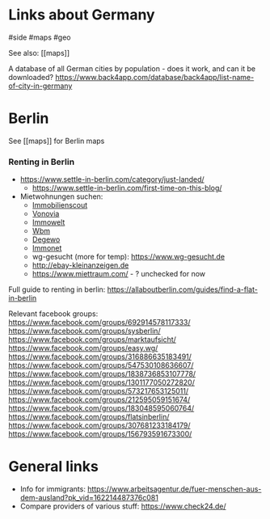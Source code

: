 # Links about Germany

#side #maps #geo

See also: [[maps]]


A database of all German cities by population - does it work, and can it be downloaded?
https://www.back4app.com/database/back4app/list-name-of-city-in-germany

# Berlin

See [[maps]] for Berlin maps

### Renting in Berlin

* https://www.settle-in-berlin.com/category/just-landed/
    * https://www.settle-in-berlin.com/first-time-on-this-blog/
* Mietwohnungen suchen:
    * [Immobilienscout](https://www.immobilienscout24.de/Suche/de/berlin/berlin/wohnung-mieten?numberofrooms=4.0-&price=-2000.0&livingspace=96.0-&pricetype=rentpermonth&enteredFrom=result_list&viewMode=MAP#/?boundingBox=52.355162%2C12.973658%2C52.570782%2C13.742701&exposeID=128250031)
    * [Vonovia](https://www.vonovia.de/de-de/immobiliensuche/4-zimmer-etagenwohnung-mit-balkon-zur-miete-in-berlin-gr-nau-362663)
    * [Immowelt](https://www.immowelt.de/expose/2yl4w4y)
    * [Wbm](https://www.wbm.de/)
    * [Degewo](https://www.degewo.de/)
    * [Immonet](https://www.immonet.de/angebot/44340623?drop=sel&related=false&product=standard)
    * wg-gesucht (more for temp): https://www.wg-gesucht.de
    * http://ebay-kleinanzeigen.de
    * https://www.miettraum.com/ - ? unchecked for now

Full guide to renting in berlin: https://allaboutberlin.com/guides/find-a-flat-in-berlin

Relevant facebook groups:
https://www.facebook.com/groups/692914578117333/
https://www.facebook.com/groups/sysberlin/
https://www.facebook.com/groups/marktaufsicht/
https://www.facebook.com/groups/easy.wg/
https://www.facebook.com/groups/316886635183491/
https://www.facebook.com/groups/547530108636607/
https://www.facebook.com/groups/1838736853107778/
https://www.facebook.com/groups/1301177050272820/
https://www.facebook.com/groups/573217653125011/
https://www.facebook.com/groups/212595059151674/
https://www.facebook.com/groups/183048595060764/
https://www.facebook.com/groups/flatsinberlin/
https://www.facebook.com/groups/307681233184179/
https://www.facebook.com/groups/156793591673300/

# General links

* Info for immigrants: https://www.arbeitsagentur.de/fuer-menschen-aus-dem-ausland?pk_vid=162214487376c081
* Compare providers of various stuff: https://www.check24.de/

